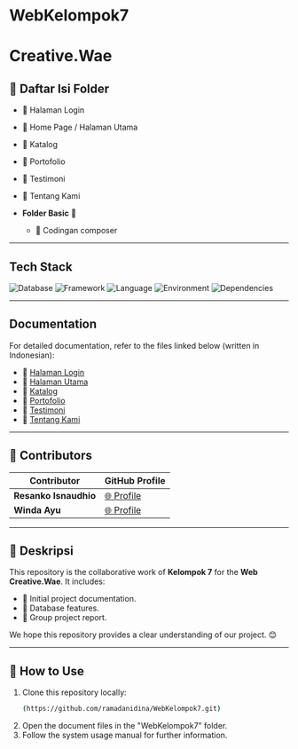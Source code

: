 # WebKelompok7
# Creative.Wae

## 📂 Daftar Isi Folder
  - 📘 Halaman Login
  - 📙 Home Page / Halaman Utama
  - 📗 Katalog
  - 📕 Portofolio
  - 📘 Testimoni
  - 📙 Tentang Kami
    
- **Folder Basic** 📁
  - 🔧 Codingan composer

---

## Tech Stack
![Database](https://img.shields.io/badge/database-MySQL-green) ![Framework](https://img.shields.io/badge/framework-Yii2-blue) ![Language](https://img.shields.io/badge/language-PHP-blue) ![Environment](https://img.shields.io/badge/environment-XAMPP-orange) ![Dependencies](https://img.shields.io/badge/dependencies-Composer-yellow)

---

## Documentation
For detailed documentation, refer to the files linked below (written in Indonesian):

- 📘 [Halaman Login](#)
- 📙 [Halaman Utama](#)
- 📗 [Katalog](#)
- 📕 [Portofolio](#)
- 📘 [Testimoni](#)
- 📙 [Tentang Kami](#)

---

## 🤝 Contributors
| Contributor       | GitHub Profile                                  |
|-------------------|------------------------------------------------|
| **Resanko Isnaudhio**  | [🌐 Profile](https://github.com/ResankoIM) |
| **Winda Ayu**      | [🌐 Profile](https://github.com/windaayu2929)    |

---

## 📝 Deskripsi
This repository is the collaborative work of **Kelompok 7** for the **Web Creative.Wae**. It includes:
- 📌 Initial project documentation.
- 📌 Database features.
- 📌 Group project report.

We hope this repository provides a clear understanding of our project. 😊

---

## 🚀 How to Use
1. Clone this repository locally:
   ```bash
   (https://github.com/ramadanidina/WebKelompok7.git)
   ```
2. Open the document files in the "WebKelompok7" folder.
3. Follow the system usage manual for further information.
